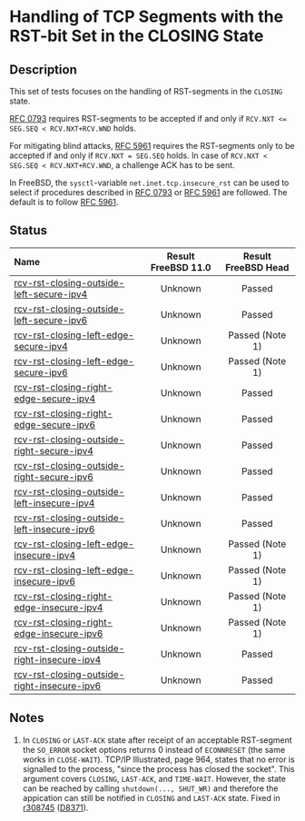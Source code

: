 # Handling of TCP Segments with the RST-bit Set in the CLOSING State

## Description
This set of tests focuses on the handling of RST-segments in the `CLOSING` state.

[RFC 0793](https://tools.ietf.org/html/rfc0793) requires RST-segments to be accepted if and only if
`RCV.NXT <= SEG.SEQ < RCV.NXT+RCV.WND` holds.

For mitigating blind attacks, [RFC 5961](https://tools.ietf.org/html/rfc5961#section-3)
requires the RST-segments only to be accepted if and only if `RCV.NXT = SEG.SEQ` holds.
In case of `RCV.NXT < SEG.SEQ < RCV.NXT+RCV.WND`, a challenge ACK has to be sent.

In FreeBSD, the `sysctl`-variable `net.inet.tcp.insecure_rst` can be used to
select if procedures described in [RFC 0793](https://tools.ietf.org/html/rfc0793) or
[RFC 5961](https://tools.ietf.org/html/rfc5961#section-3) are followed.
The default is to follow [RFC 5961](https://tools.ietf.org/html/rfc5961#section-3).

## Status

| Name                                                                                                                                                                                                                        | Result FreeBSD 11.0 | Result FreeBSD Head |
|:----------------------------------------------------------------------------------------------------------------------------------------------------------------------------------------------------------------------------|:-------------------:|:-------------------:|
|[rcv-rst-closing-outside-left-secure-ipv4](rcv-rst-closing-outside-left-secure-ipv4.pkt "Ensure that the reception of a TCP RST with SEG.SEQ=RCV.NXT-1 in the CLOSING state does not affect the TCP connection")             | Unknown             | Passed              |
|[rcv-rst-closing-outside-left-secure-ipv6](rcv-rst-closing-outside-left-secure-ipv6.pkt "Ensure that the reception of a TCP RST with SEG.SEQ=RCV.NXT-1 in the CLOSING state does not affect the TCP connection")             | Unknown             | Passed              |
|[rcv-rst-closing-left-edge-secure-ipv4](rcv-rst-closing-left-edge-secure-ipv4.pkt "Ensure that the reception of a TCP RST with SEG.SEQ=RCV.NXT in the CLOSING state destroys the TCP connection")                            | Unknown             | Passed (Note 1)     |
|[rcv-rst-closing-left-edge-secure-ipv6](rcv-rst-closing-left-edge-secure-ipv6.pkt "Ensure that the reception of a TCP RST with SEG.SEQ=RCV.NXT in the CLOSING state destroys the TCP connection")                            | Unknown             | Passed (Note 1)     |
|[rcv-rst-closing-right-edge-secure-ipv4](rcv-rst-closing-right-edge-secure-ipv4.pkt "Ensure that the reception of a TCP RST with SEG.SEQ=RCV.NXT+RCV.WND-1 in the CLOSING state triggers the sending of a challenge ACK")    | Unknown             | Passed              |
|[rcv-rst-closing-right-edge-secure-ipv6](rcv-rst-closing-right-edge-secure-ipv6.pkt "Ensure that the reception of a TCP RST with SEG.SEQ=RCV.NXT+RCV.WND-1 in the CLOSING state triggers the sending of a challenge ACK")    | Unknown             | Passed              |
|[rcv-rst-closing-outside-right-secure-ipv4](rcv-rst-closing-outside-right-secure-ipv4.pkt "Ensure that the reception of a TCP RST with SEG.SEQ=RCV.NXT+RCV.WND in the CLOSING state does not affect the TCP connection")     | Unknown             | Passed              |
|[rcv-rst-closing-outside-right-secure-ipv6](rcv-rst-closing-outside-right-secure-ipv6.pkt "Ensure that the reception of a TCP RST with SEG.SEQ=RCV.NXT+RCV.WND in the CLOSING state does not affect the TCP connection")     | Unknown             | Passed              |
|[rcv-rst-closing-outside-left-insecure-ipv4](rcv-rst-closing-outside-left-insecure-ipv4.pkt "Ensure that the reception of a TCP RST with SEG.SEQ=RCV.NXT-1 in the CLOSING state does not affect the TCP connection")         | Unknown             | Passed              |
|[rcv-rst-closing-outside-left-insecure-ipv6](rcv-rst-closing-outside-left-insecure-ipv6.pkt "Ensure that the reception of a TCP RST with SEG.SEQ=RCV.NXT-1 in the CLOSING state does not affect the TCP connection")         | Unknown             | Passed              |
|[rcv-rst-closing-left-edge-insecure-ipv4](rcv-rst-closing-left-edge-insecure-ipv4.pkt "Ensure that the reception of a TCP RST with SEG.SEQ=RCV.NXT in the CLOSING state destroys the TCP connection")                        | Unknown             | Passed (Note 1)     |
|[rcv-rst-closing-left-edge-insecure-ipv6](rcv-rst-closing-left-edge-insecure-ipv6.pkt "Ensure that the reception of a TCP RST with SEG.SEQ=RCV.NXT in the CLOSING state destroys the TCP connection")                        | Unknown             | Passed (Note 1)     |
|[rcv-rst-closing-right-edge-insecure-ipv4](rcv-rst-closing-right-edge-insecure-ipv4.pkt "Ensure that the reception of a TCP RST with SEG.SEQ=RCV.NXT+RCV.WND-1 in the CLOSING state destroys the TCP connection")            | Unknown             | Passed (Note 1)     |
|[rcv-rst-closing-right-edge-insecure-ipv6](rcv-rst-closing-right-edge-insecure-ipv6.pkt "Ensure that the reception of a TCP RST with SEG.SEQ=RCV.NXT+RCV.WND-1 in the CLOSING state destroys the TCP connection")            | Unknown             | Passed (Note 1)     |
|[rcv-rst-closing-outside-right-insecure-ipv4](rcv-rst-closing-outside-right-insecure-ipv4.pkt "Ensure that the reception of a TCP RST with SEG.SEQ=RCV.NXT+RCV.WND in the CLOSING state does not affect the TCP connection") | Unknown             | Passed              |
|[rcv-rst-closing-outside-right-insecure-ipv6](rcv-rst-closing-outside-right-insecure-ipv6.pkt "Ensure that the reception of a TCP RST with SEG.SEQ=RCV.NXT+RCV.WND in the CLOSING state does not affect the TCP connection") | Unknown             | Passed              |

## Notes
1. In `CLOSING` or `LAST-ACK` state after receipt of an acceptable RST-segment the `SO_ERROR` socket options returns 0 instead of
   `ECONNRESET` (the same works in `CLOSE-WAIT`).
   TCP/IP Illustrated, page 964, states that no error is signalled to the process, "since the process has closed the socket".
   This argument covers `CLOSING`, `LAST-ACK`, and `TIME-WAIT`. However, the state can be reached by calling `shutdown(..., SHUT_WR)`
   and therefore the appication can still be notified in `CLOSING` and `LAST-ACK` state.
   Fixed in [r308745](https://svnweb.freebsd.org/changeset/base/308745) ([D8371](https://reviews.freebsd.org/D8371)).
